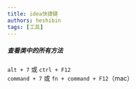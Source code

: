 ```yaml
---
title: idea快捷键
authors: heshibin
tags: [工具]
---
```


##### 查看类中的所有方法
`alt + 7`  或 `ctrl + F12`  
`command + 7`  或  `fn + command + F12`（mac）  
